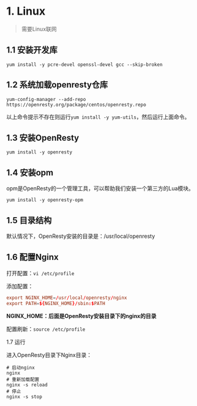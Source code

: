 # 1. Linux

> 需要Linux联网

## 1.1 安装开发库

`yum install -y pcre-devel openssl-devel gcc --skip-broken`

## 1.2 系统加载openresty仓库

`yum-config-manager --add-repo https://openresty.org/package/centos/openresty.repo`

以上命令提示不存在则运行`yum install -y yum-utils`，然后运行上面命令。

## 1.3 安装OpenResty

`yum install -y openresty`

## 1.4 安装opm

opm是OpenResty的一个管理工具，可以帮助我们安装一个第三方的Lua模块。

`yum install -y openresty-opm`

## 1.5 目录结构

默认情况下，OpenResty安装的目录是：/usr/local/openresty

## 1.6 配置Nginx

打开配置：`vi /etc/profile`

添加配置：

```conf
export NGINX_HOME=/usr/local/openresty/nginx
export PATH=${NGINX_HOME}/sbin:$PATH
```

**NGINX_HOME：后面是OpenResty安装目录下的nginx的目录**

配置刷新：`source /etc/profile`

1.7 运行

进入OpenResty目录下Nginx目录：

```shell
# 启动nginx
nginx
# 重新加载配置
nginx -s reload
# 停止
nginx -s stop
```








